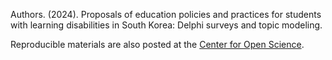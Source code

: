 
Authors. (2024). Proposals of education policies and practices for students with learning disabilities in South Korea: Delphi surveys and topic modeling.

Reproducible materials are also posted at the [Center for Open Science](https://osf.io/tmf5a/?view_only=4ba3716274084ea9a0d2a2c1df65e93e).